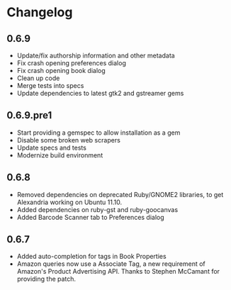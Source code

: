 # Changelog

## 0.6.9

* Update/fix authorship information and other metadata
* Fix crash opening preferences dialog
* Fix crash opening book dialog
* Clean up code
* Merge tests into specs
* Update dependencies to latest gtk2 and gstreamer gems

## 0.6.9.pre1

* Start providing a gemspec to allow installation as a gem
* Disable some broken web scrapers
* Update specs and tests
* Modernize build environment

## 0.6.8

* Removed dependencies on deprecated Ruby/GNOME2 libraries, to get
  Alexandria working on Ubuntu 11.10.
* Added dependencies on ruby-gst and ruby-goocanvas
* Added Barcode Scanner tab to Preferences dialog

## 0.6.7

* Added auto-completion for tags in Book Properties
* Amazon queries now use a Associate Tag, a new requirement of
  Amazon's Product Advertising API. Thanks to Stephen McCamant for
  providing the patch.
